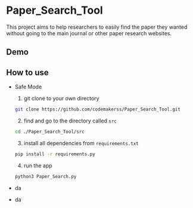 # Paper_Search_Tool
This project aims to help researchers to easily find the paper they wanted without going to the main journal or other paper research websites.

## Demo 



## How to use

- Safe Mode

  1. git clone to your own directory 

  ```bash
  git clone https://github.com/codemakerss/Paper_Search_Tool.git
  ```

  2. find and go to the directory called `src`
  ```bash
  cd ./Paper_Search_Tool/src
  ```
  
  3. install all dependencies from `requirements.txt`
  ```bash
  pip install -r requirements.py 
  ```
  
  4. run the app
  ```bash
  python3 Paper_Search.py 
  ```
  
- da

- da
